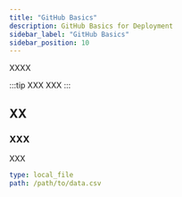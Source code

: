 ```yaml
---
title: "GitHub Basics"
description: GitHub Basics for Deployment
sidebar_label: "GitHub Basics"
sidebar_position: 10
---
```


XXXX

:::tip XXX
XXX
:::



## XX

### XXX

XXX

```yaml
type: local_file
path: /path/to/data.csv
```
